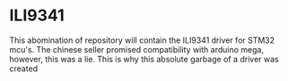 # ILI9341

This abomination of repository will contain the ILI9341 driver for STM32 mcu's.
The chinese seller promised compatibility with arduino mega, however, this was a lie. This is why this absolute garbage of a driver was created

